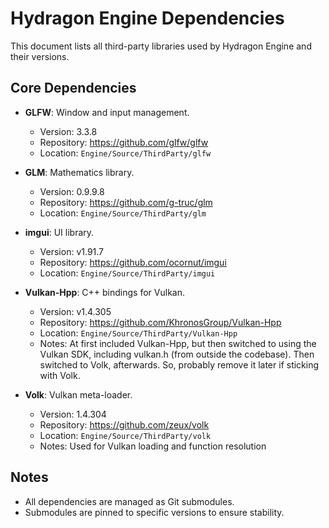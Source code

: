 # Hydragon Engine Dependencies

This document lists all third-party libraries used by Hydragon Engine and their versions.

## Core Dependencies
- **GLFW**: Window and input management.
  - Version: 3.3.8
  - Repository: https://github.com/glfw/glfw
  - Location: `Engine/Source/ThirdParty/glfw`

- **GLM**: Mathematics library.
  - Version: 0.9.9.8
  - Repository: https://github.com/g-truc/glm
  - Location: `Engine/Source/ThirdParty/glm`

- **imgui**: UI library.
  - Version: v1.91.7
  - Repository: https://github.com/ocornut/imgui
  - Location: `Engine/Source/ThirdParty/imgui`

- **Vulkan-Hpp**: C++ bindings for Vulkan.
  - Version: v1.4.305
  - Repository: https://github.com/KhronosGroup/Vulkan-Hpp
  - Location: `Engine/Source/ThirdParty/Vulkan-Hpp`
  - Notes: At first included Vulkan-Hpp, but then switched to using the Vulkan SDK, including vulkan.h (from outside the codebase). Then switched to Volk, afterwards. So, probably remove it later if sticking with Volk.

- **Volk**: Vulkan meta-loader.
  - Version: 1.4.304
  - Repository: https://github.com/zeux/volk
  - Location: `Engine/Source/ThirdParty/volk`
  - Notes: Used for Vulkan loading and function resolution

## Notes
- All dependencies are managed as Git submodules.
- Submodules are pinned to specific versions to ensure stability.

